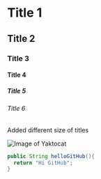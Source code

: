 # Title 1
## Title 2
### Title 3
#### Title 4
##### Title 5
###### Title 6

Added different size of titles

![Image of Yaktocat](https://octodex.github.com/images/yaktocat.png)

```java
public String helloGitHub(){
  return "Hi GitHub";
}
```
